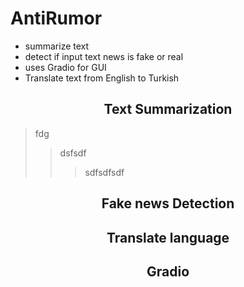 <h1>AntiRumor</h1> 
<ul>
<li> summarize text</li>
<li> detect if input text news is fake or real</li>
<li> uses Gradio for GUI</li>
<li> Translate text from English to Turkish</li>
</ul>

<h2><center>Text Summarization</center></h2>
<blockquote>
<p>fdg</p>
<blockquote>
<p>dsfsdf</p>
<blockquote>
<p>sdfsdfsdf</p>
</blockquote>
</blockquote>
</blockquote>

<h2><center>Fake news Detection</center></h2>
<blockquote>
<p></p>
<blockquote>
<p></p>
<blockquote>
<p></p>
</blockquote>
</blockquote>
</blockquote>

<h2><center>Translate language</center></h2>
<blockquote>
<p></p>
<blockquote>
<p></p>
<blockquote>
<p></p>
</blockquote>
</blockquote>
</blockquote>

<h2><center>Gradio</center></h2>
<blockquote>
<p></p>
<blockquote>
<p></p>
<blockquote>
<p></p>
</blockquote>
</blockquote>
</blockquote>
